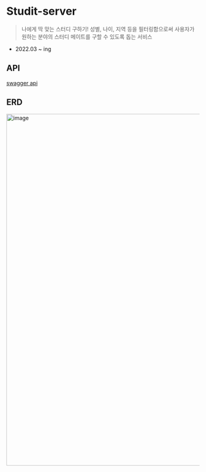 # Studit-server
>나에게 딱 맞는 스터디 구하기! 성별, 나이, 지역 등을 필터링함으로써 사용자가 원하는 분야의 스터디 메이트를 구할 수 있도록 돕는 서비스

- 2022.03 ~ ing
## API
[swagger api](http://34.64.52.84:8081/swagger-ui.html)

## ERD
<img width="918" alt="image" src="https://user-images.githubusercontent.com/70634740/175227836-9b67d97a-f76a-43da-8708-4e968dbbfb84.png">
